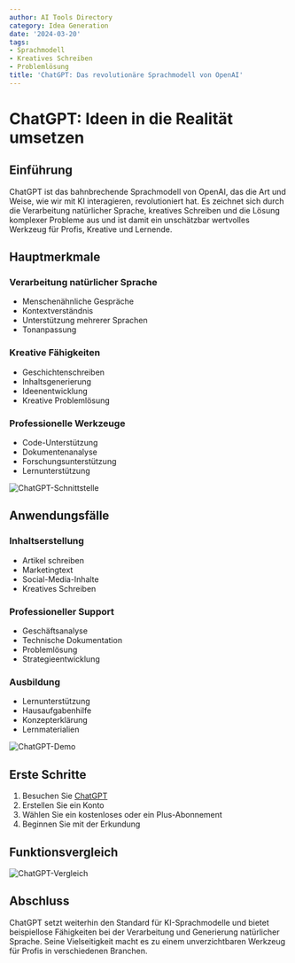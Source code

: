 ```yaml
---
author: AI Tools Directory
category: Idea Generation
date: '2024-03-20'
tags:
- Sprachmodell
- Kreatives Schreiben
- Problemlösung
title: 'ChatGPT: Das revolutionäre Sprachmodell von OpenAI'
---
```


# ChatGPT: Ideen in die Realität umsetzen

## Einführung

ChatGPT ist das bahnbrechende Sprachmodell von OpenAI, das die Art und Weise, wie wir mit KI interagieren, revolutioniert hat. Es zeichnet sich durch die Verarbeitung natürlicher Sprache, kreatives Schreiben und die Lösung komplexer Probleme aus und ist damit ein unschätzbar wertvolles Werkzeug für Profis, Kreative und Lernende.

## Hauptmerkmale

### Verarbeitung natürlicher Sprache
- Menschenähnliche Gespräche
- Kontextverständnis
- Unterstützung mehrerer Sprachen
- Tonanpassung

### Kreative Fähigkeiten
- Geschichtenschreiben
- Inhaltsgenerierung
- Ideenentwicklung
- Kreative Problemlösung

### Professionelle Werkzeuge
- Code-Unterstützung
- Dokumentenanalyse
- Forschungsunterstützung
- Lernunterstützung

![ChatGPT-Schnittstelle](/imgs/chatgpt/interface.jpg)

## Anwendungsfälle

### Inhaltserstellung
- Artikel schreiben
- Marketingtext
- Social-Media-Inhalte
- Kreatives Schreiben

### Professioneller Support
- Geschäftsanalyse
- Technische Dokumentation
- Problemlösung
- Strategieentwicklung

### Ausbildung
- Lernunterstützung
- Hausaufgabenhilfe
- Konzepterklärung
- Lernmaterialien

![ChatGPT-Demo](/imgs/chatgpt/demo.jpg)

## Erste Schritte

1. Besuchen Sie [ChatGPT](https://chat.openai.com)
2. Erstellen Sie ein Konto
3. Wählen Sie ein kostenloses oder ein Plus-Abonnement
4. Beginnen Sie mit der Erkundung

## Funktionsvergleich

![ChatGPT-Vergleich](/imgs/chatgpt/comparison.jpg)

## Abschluss

ChatGPT setzt weiterhin den Standard für KI-Sprachmodelle und bietet beispiellose Fähigkeiten bei der Verarbeitung und Generierung natürlicher Sprache. Seine Vielseitigkeit macht es zu einem unverzichtbaren Werkzeug für Profis in verschiedenen Branchen.